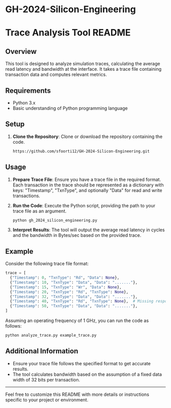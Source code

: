 # GH-2024-Silicon-Engineering

# Trace Analysis Tool README

## Overview

This tool is designed to analyze simulation traces, calculating the average read latency and bandwidth at the interface. It takes a trace file containing transaction data and computes relevant metrics.

## Requirements

- Python 3.x
- Basic understanding of Python programming language

## Setup

1. **Clone the Repository**: Clone or download the repository containing the code.

    ```bash
    https://github.com/sfoorti12/GH-2024-Silicon-Engineering.git
    ```

## Usage

1. **Prepare Trace File**: Ensure you have a trace file in the required format. Each transaction in the trace should be represented as a dictionary with keys: "Timestamp", "TxnType", and optionally "Data" for read and write transactions.

2. **Run the Code**: Execute the Python script, providing the path to your trace file as an argument.

    ```bash
    python gh_2024_silicon_engineering.py
    ```

3. **Interpret Results**: The tool will output the average read latency in cycles and the bandwidth in Bytes/sec based on the provided trace.

## Example

Consider the following trace file format:

```python
trace = [
  {"Timestamp": 0, "TxnType": "Rd", "Data": None},
  {"Timestamp": 10, "TxnType": "Data", "Data": "......."},
  {"Timestamp": 15, "TxnType": "Wr", "Data": None},
  {"Timestamp": 20, "TxnType": "Rd", "TxnType": None},
  {"Timestamp": 32, "TxnType": "Data", "Data": "......."},
  {"Timestamp": 40, "TxnType": "Rd", "TxnType": None},  # Missing response for this read
  {"Timestamp": 50, "TxnType": "Data", "Data": "......."},
]
```

Assuming an operating frequency of 1 GHz, you can run the code as follows:

```bash
python analyze_trace.py example_trace.py
```

## Additional Information

- Ensure your trace file follows the specified format to get accurate results.
- The tool calculates bandwidth based on the assumption of a fixed data width of 32 bits per transaction.

---

Feel free to customize this README with more details or instructions specific to your project or environment.
